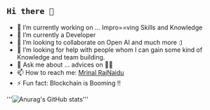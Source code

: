 ## `Hi there 👋`

- 🔭 I’m currently working on ...  Impro==ving Skills and Knowledge
 - 🌱 I’m currently a Developer 
 - 👯 I’m looking to collaborate on Open AI and much more :)
- 🤔 I’m looking for help with people whom I can gain some kind of Knowledge and team building.
- 💬 Ask me about ... advices on 🧑‍💻
- 📫 How to reach me: [Mrinal RajNaidu](https://www.linkedin.com/in/l-mrinal-raj)
- ⚡ Fun fact: Blockchain is Booming !!

'''![Anurag's GitHub stats](https://github-readme-stats.vercel.app/api?username=Mrinal12324&show_icons=true&theme=jolly)'''

